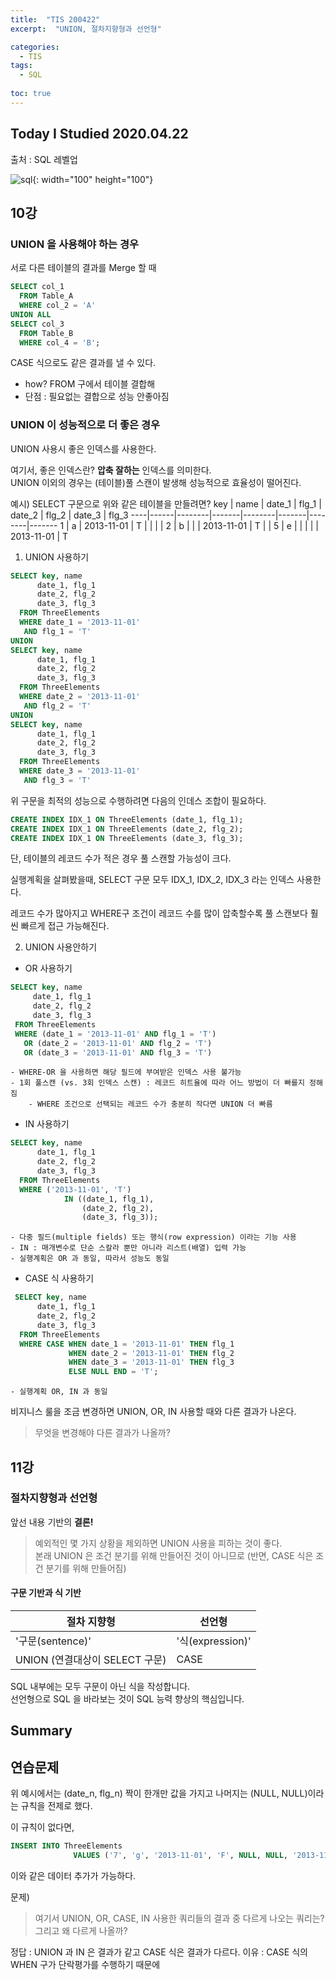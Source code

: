 ```yaml
---
title:  "TIS 200422"
excerpt:  "UNION, 절차지향형과 선언형"

categories:
  - TIS
tags:
  - SQL
  
toc: true
---
```


## Today I Studied 2020.04.22

출처 : SQL 레벨업

![sql](https://user-images.githubusercontent.com/59638493/79968143-af728680-84ca-11ea-8472-498b52d7bf5b.jpg){: width="100" height="100"}

## 10강
### UNION 을 사용해야 하는 경우

서로 다른 테이블의 결과를 Merge 할 때

```sql
SELECT col_1
  FROM Table_A
  WHERE col_2 = 'A'
UNION ALL
SELECT col_3
  FROM Table_B
  WHERE col_4 = 'B';
```

CASE 식으로도 같은 결과를 낼 수 있다. 
  - how? FROM 구에서 테이블 결합해 
  - 단점 : 필요없는 결합으로 성능 안좋아짐

### UNION 이 성능적으로 더 좋은 경우

UNION 사용시 좋은 인덱스를 사용한다. 

여기서, 좋은 인덱스란? **압축 잘하는** 인덱스를 의미한다.<br>
UNION 이외의 경우는 (테이블)풀 스캔이 발생해 성능적으로 효율성이 떨어진다.

예시) SELECT 구문으로 위와 같은 테이블을 만들려면?
key | name | date_1 | flg_1 | date_2 | flg_2 | date_3 | flg_3
----|------|--------|-------|--------|-------|--------|-------
1   | a    | 2013-11-01 | T |        |       |        | 
2   | b    |        |       | 2013-11-01 | T |        | 
5   | e    |        |       |        |       | 2013-11-01 | T


1. UNION 사용하기
```sql
SELECT key, name
      date_1, flg_1
      date_2, flg_2
      date_3, flg_3
  FROM ThreeElements
  WHERE date_1 = '2013-11-01'
   AND flg_1 = 'T'
UNION
SELECT key, name
      date_1, flg_1
      date_2, flg_2
      date_3, flg_3
  FROM ThreeElements
  WHERE date_2 = '2013-11-01'
   AND flg_2 = 'T'
UNION
SELECT key, name
      date_1, flg_1
      date_2, flg_2
      date_3, flg_3
  FROM ThreeElements
  WHERE date_3 = '2013-11-01'
   AND flg_3 = 'T'
```

위 구문을 최적의 성능으로 수행하려면 다음의 인데스 조합이 필요하다.

```sql
CREATE INDEX IDX_1 ON ThreeElements (date_1, flg_1);
CREATE INDEX IDX_1 ON ThreeElements (date_2, flg_2);
CREATE INDEX IDX_1 ON ThreeElements (date_3, flg_3);
```

단, 테이블의 레코드 수가 적은 경우 풀 스캔할 가능성이 크다.

실행계획을 살펴봤을때, SELECT 구문 모두 IDX_1, IDX_2, IDX_3 라는 인덱스 사용한다.

레코드 수가 많아지고 WHERE구 조건이 레코드 수를 많이 압축할수록 풀 스캔보다 훨씬 빠르게 접근 가능해진다.


2. UNION 사용안하기
  * OR 사용하기
 ```sql
SELECT key, name
      date_1, flg_1
      date_2, flg_2
      date_3, flg_3
  FROM ThreeElements
  WHERE (date_1 = '2013-11-01' AND flg_1 = 'T')
    OR (date_2 = '2013-11-01' AND flg_2 = 'T')
    OR (date_3 = '2013-11-01' AND flg_3 = 'T')
 ```
    - WHERE-OR 을 사용하면 해당 필드에 부여받은 인덱스 사용 불가능 
    - 1회 풀스캔 (vs. 3회 인덱스 스캔) : 레코드 히트율에 따라 어느 방법이 더 빠를지 정해짐
        - WHERE 조건으로 선택되는 레코드 수가 충분히 작다면 UNION 더 빠름
 
  * IN 사용하기
```sql
SELECT key, name
      date_1, flg_1
      date_2, flg_2
      date_3, flg_3
  FROM ThreeElements
  WHERE ('2013-11-01', 'T')
            IN ((date_1, flg_1),
                (date_2, flg_2),
                (date_3, flg_3));
```
    - 다중 필드(multiple fields) 또는 행식(row expression) 이라는 기능 사용
    - IN : 매개변수로 단순 스칼라 뿐만 아니라 리스트(배열) 입력 가능
    - 실행계획은 OR 과 동일, 따라서 성능도 동일
    
  * CASE 식 사용하기
```sql
 SELECT key, name
      date_1, flg_1
      date_2, flg_2
      date_3, flg_3
  FROM ThreeElements
  WHERE CASE WHEN date_1 = '2013-11-01' THEN flg_1
             WHEN date_2 = '2013-11-01' THEN flg_2
             WHEN date_3 = '2013-11-01' THEN flg_3
             ELSE NULL END = 'T';
```
    - 실행계획 OR, IN 과 동일


비지니스 룰을 조금 변경하면 UNION, OR, IN 사용할 때와 다른 결과가 나온다.
> 무엇을 변경해야 다른 결과가 나올까?

## 11강
### 절차지향형과 선언형

앞선 내용 기반의 **결론!**

> 예외적인 몇 가지 상황을 제외하면 UNION 사용을 피하는 것이 좋다.<br>
본래 UNION 은 조건 분기를 위해 만들어진 것이 아니므로 (반면, CASE 식은 조건 분기를 위해 만들어짐)

#### 구문 기반과 식 기반

절차 지향형 | 선언형
-----------|-------
'구문(sentence)' | '식(expression)'
UNION (연결대상이 SELECT 구문) | CASE

SQL 내부에는 모두 구문이 아닌 식을 작성합니다.  
선언형으로 SQL 을 바라보는 것이 SQL 능력 향상의 핵심입니다. 


## Summary


## 연습문제

위 예시에서는 (date_n, flg_n) 짝이 한개만 값을 가지고 나머지는 (NULL, NULL)이라는 규칙을 전제로 했다.

이 규칙이 없다면, 

```sql
INSERT INTO ThreeElements
              VALUES ('7', 'g', '2013-11-01', 'F', NULL, NULL, '2013-11-01', 'T')
```

이와 같은 데이터 추가가 가능하다.

문제)
> 여기서 UNION, OR, CASE, IN 사용한 쿼리들의 결과 중 다르게 나오는 쿼리는? 그리고 왜 다르게 나올까?



정답 : UNION 과 IN 은 결과가 같고 CASE 식은 결과가 다르다. 
이유 : CASE 식의 WHEN 구가 단락평가를 수행하기 때문에

 
 
